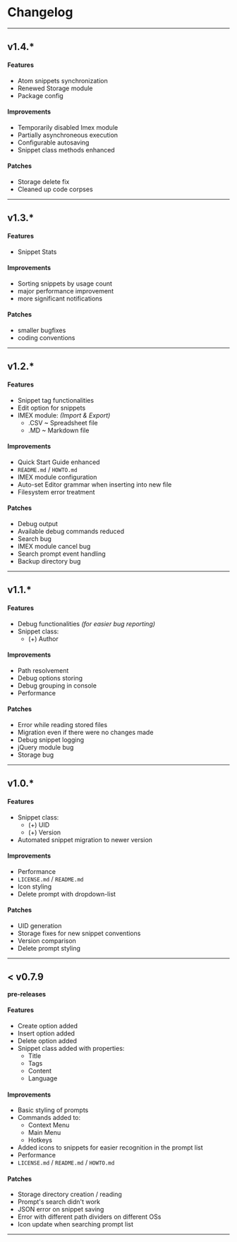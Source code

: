 # Changelog

-----------

## v1.4.*

#### Features
- Atom snippets synchronization
- Renewed Storage module
- Package config

#### Improvements
- Temporarily disabled Imex module
- Partially asynchroneous execution
- Configurable autosaving
- Snippet class methods enhanced

#### Patches
- Storage delete fix
- Cleaned up code corpses


---

## v1.3.*

#### Features
- Snippet Stats

#### Improvements
- Sorting snippets by usage count
- major performance improvement
- more significant notifications

#### Patches
- smaller bugfixes
- coding conventions


---

## v1.2.*

#### Features
- Snippet tag functionalities
- Edit option for snippets
- IMEX module: *(Import & Export)*
  - .CSV ~ Spreadsheet file
  - .MD ~ Markdown file

#### Improvements
- Quick Start Guide enhanced
- `README.md` / `HOWTO.md`
- IMEX module configuration
- Auto-set Editor grammar when inserting into new file
- Filesystem error treatment

#### Patches
- Debug output
- Available debug commands reduced
- Search bug
- IMEX module cancel bug
- Search prompt event handling
- Backup directory bug


---

## v1.1.*

#### Features
- Debug functionalities *(for easier bug reporting)*
- Snippet class:
  - (+) Author

#### Improvements
- Path resolvement
- Debug options storing
- Debug grouping in console
- Performance

#### Patches
- Error while reading stored files
- Migration even if there were no changes made
- Debug snippet logging
- jQuery module bug
- Storage bug


---

## v1.0.*

#### Features
- Snippet class:
  - (+) UID
  - (+) Version
- Automated snippet migration to newer version

#### Improvements
- Performance
- `LICENSE.md` / `README.md`
- Icon styling
- Delete prompt with dropdown-list

#### Patches
- UID generation
- Storage fixes for new snippet conventions
- Version comparison
- Delete prompt styling

---

## < v0.7.9
**pre-releases**

#### Features
- Create option added
- Insert option added
- Delete option added
- Snippet class added with properties:
  - Title
  - Tags
  - Content
  - Language

#### Improvements
- Basic styling of prompts
- Commands added to:
  - Context Menu
  - Main Menu
  - Hotkeys
- Added icons to snippets for easier recognition in the prompt list
- Performance
- `LICENSE.md` / `README.md` / `HOWTO.md`

#### Patches
- Storage directory creation / reading
- Prompt's search didn't work
- JSON error on snippet saving
- Error with different path dividers on different OSs
- Icon update when searching prompt list

---
